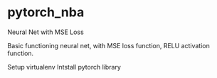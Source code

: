 # pytorch_nba
Neural Net with MSE Loss

Basic functioning neural net, with MSE loss function, RELU activation function.

Setup virtualenv
Intstall pytorch library
